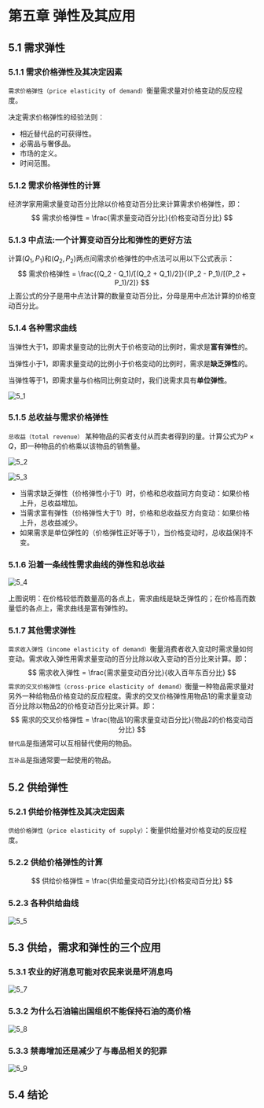 # 第五章 弹性及其应用



## 5.1 需求弹性

### 5.1.1 需求价格弹性及其决定因素

`需求价格弹性（price elasticity of demand）`衡量需求量对价格变动的反应程度。

决定需求价格弹性的经验法则：

- 相近替代品的可获得性。
- 必需品与奢侈品。
- 市场的定义。
- 时间范围。

### 5.1.2 需求价格弹性的计算

经济学家用需求量变动百分比除以价格变动百分比来计算需求价格弹性，即：
$$
需求价格弹性 = \frac{需求量变动百分比}{价格变动百分比}
$$

### 5.1.3 中点法:一个计算变动百分比和弹性的更好方法

计算$(Q_1, P_1)$和$(Q_2, P_2)$两点间需求价格弹性的中点法可以用以下公式表示：
$$
需求价格弹性 = \frac{(Q_2 - Q_1)/[(Q_2 + Q_1)/2]}{(P_2 - P_1)/[(P_2 + P_1)/2]}
$$
上面公式的分子是用中点法计算的数量变动百分比，分母是用中点法计算的价格变动百分比。

### 5.1.4 各种需求曲线

当弹性大于1，即需求量变动的比例大于价格变动的比例时，需求是**富有弹性**的。

当弹性小于1，即需求量变动的比例小于价格变动的比例时，需求是**缺乏弹性**的。

当弹性等于1，即需求量与价格同比例变动时，我们说需求具有**单位弹性**。

![5_1](res/5_1.png)

### 5.1.5 总收益与需求价格弹性

`总收益（total revenue）` 某种物品的买者支付从而卖者得到的量。计算公式为$P \times Q$，即一种物品的价格乘以该物品的销售量。

![5_2](res/5_2.png)

![5_3](res/5_3.png)

- 当需求缺乏弹性（价格弹性小于1）时，价格和总收益同方向变动：如果价格上升，总收益增加。
- 当需求富有弹性（价格弹性大于1）时，价格和总收益反方向变动：如果价格上升，总收益减少。
- 如果需求是单位弹性的（价格弹性正好等于1），当价格变动时，总收益保持不变。

### 5.1.6 沿着一条线性需求曲线的弹性和总收益

![5_4](res/5_4.png)

上图说明：在价格较低而数量高的各点上，需求曲线是缺乏弹性的；在价格高而数量低的各点上，需求曲线是富有弹性的。

### 5.1.7 其他需求弹性

`需求收入弹性（income elasticity of demand）`衡量消费者收入变动时需求量如何变动。需求收入弹性用需求量变动的百分比除以收入变动的百分比来计算。即：
$$
需求收入弹性 = \frac{需求量变动百分比}{收入百年东百分比}
$$
`需求的交叉价格弹性（cross-price elasticity of demand）`衡量一种物品需求量对另外一种给物品价格变动的反应程度。需求的交叉价格弹性用物品1的需求量变动百分比除以物品2的价格变动百分比来计算。即：
$$
需求的交叉价格弹性 = \frac{物品1的需求量变动百分比}{物品2的价格变动百分比}
$$
`替代品`是指通常可以互相替代使用的物品。

`互补品`是指通常要一起使用的物品。



## 5.2 供给弹性

### 5.2.1 供给价格弹性及其决定因素

`供给价格弹性（price elasticity of supply）`：衡量供给量对价格变动的反应程度。

### 5.2.2 供给价格弹性的计算

$$
供给价格弹性 = \frac{供给量变动百分比}{价格变动百分比}
$$

### 5.2.3 各种供给曲线

![5_5](res/5_5.png)



## 5.3 供给，需求和弹性的三个应用

### 5.3.1 农业的好消息可能对农民来说是坏消息吗

![5_7](res/5_7.png)

### 5.3.2 为什么石油输出国组织不能保持石油的高价格

![5_8](res/5_8.png)

### 5.3.3 禁毒增加还是减少了与毒品相关的犯罪

![5_9](res/5_9.png)



## 5.4 结论


